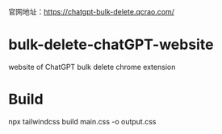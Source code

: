 官网地址：https://chatgpt-bulk-delete.qcrao.com/

# bulk-delete-chatGPT-website
website of ChatGPT bulk delete chrome extension

# Build
npx tailwindcss build main.css -o output.css
